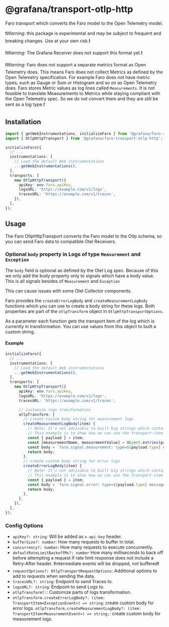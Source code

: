 # @grafana/transport-otlp-http

Faro transport which converts the Faro model to the Open Telemetry model.

❗️*Warning*: this package is experimental and may be subject to frequent and breaking changes.
Use at your own risk.❗️

❗️*Warning*: The Grafana Receiver does not support this format yet.❗️

❗️*Warning*: Faro does not support a separate metrics format as Open Telemetry does.
This means Faro does not collect Metrics as defined by the Open Telemetry specification.
For example Faro does not have metric types, such as Gauge or Sum or Histogram and so on
as Open Telemetry does. Faro stores Metric values as log lines called `Measurements`.
It is not feasible to translate Measurements to Metrics while staying compliant with the
Open Telemetry spec. So we do not convert them and they are still be sent as a log type.❗️

## Installation

```ts
import { getWebInstrumentations, initializeFaro } from '@grafana/faro-react';
import { OtlpHttpTransport } from '@grafana/faro-transport-otlp-http';

initializeFaro({
  // ...
  instrumentations: [
    // Load the default Web instrumentations
    ...getWebInstrumentations(),
  ],
  transports: [
    new OtlpHttpTransport({
      apiKey: env.faro.apiKey,
      logsURL: 'https://example.com/v1/logs',
      tracesURL: 'https://example.com/v1/traces',
    }),
  ],
});
```

## Usage

The Faro OtlpHttpTransport converts the Faro model to the Otlp schema, so you can send Faro data to
compatible Otel Receivers.

### Optional `body` property in Logs of type `Measurement` and `Exception`

The `body` field is optional as defined by the Otel Log spec.
Because of this we only add the body property only to signals which have a body value.
This is all signals besides of `Measurement` and `Exception`

This can cause issues with some Otel Collector components.

Faro provides the `createErrorLogBody` and `createMeasurementLogBody` functions which you can use
to create a body string for these logs.
Both properties are part of the `otlpTransform` object in `OtlpHttpTransportOptions`.

As a parameter each function gets the transport item of the log which is currently in transformation.
You can use values from this object to built a custom string.

#### Example

```ts
initializeFaro({
  // ...
  instrumentations: [
    // Load the default Web instrumentations
    ...getWebInstrumentations(),
  ],
  transports: [
    new OtlpHttpTransport({
      apiKey: env.faro.apiKey,
      logsURL: 'https://example.com/v1/logs',
      tracesURL: 'https://example.com/v1/traces',

      // customize logs transformation
      otlpTransform: {
        // create custom body string for measurement logs
        createMeasurementLogBody(item) {
          // Note: It's not advisable to built big strings which contain redundant data because it ads unnecessary bytes to the requests and your storage solution
          // This example is to show how we can use the transport-item to built a custom string
          const { payload } = item;
          const [measurementName, measurementValue] = Object.entries(payload.values).flat();
          const body = `faro.signal.measurement: type=${payload.type} name=${measurementName} value=${measurementValue}`;
          return body;
        },
        // create custom body string for error logs
        createErrorLogBody(item) {
          // Note: It's not advisable to built big strings which contain redundant data because it ads unnecessary bytes to the requests and your storage solution
          // This example is to show how we can use the transport-item to built a custom string
          const { payload } = item;
          const body = `faro.signal.error: type=${payload.type} message=${payload.value}`;
          return body;
        },
      },
    }),
  ],
});
```

### Config Options

- `apiKey?: string`: Will be added as `x-api-key` header.
- `bufferSize?: number`: How many requests to buffer in total.
- `concurrency?: number`: How many requests to execute concurrently.
- `defaultRateLimitBackoffMs?: number` How many milliseconds to back off before attempting a request
  if rate limit response does not include a Retry-After header. ❗️Intermediate events will be dropped,
  not buffered❗️
- `requestOptions?: OtlpTransportRequestOptions`: Additional options to add to requests when
  sending the data.
- `tracesURL?: string`: Endpoint to send Traces to.
- `logsURL?: string`: Endpoint to send Logs to.
- `otlpTransform?:`: Customize parts of logs transformation.
- `otlpTransform.createErrorLogBody?: (item: TransportItem<ExceptionEvent>) => string`: create custom body for error logs.
  `otlpTransform.createMeasurementLogBody?: (item: TransportItem<MeasurementEvent>) => string;`: create custom body for measurement logs.
